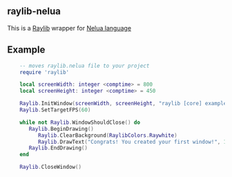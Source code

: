 ## raylib-nelua

This is a [Raylib](https://www.raylib.com/) wrapper for [Nelua language](https://nelua.io/)

## Example

```Lua
    -- moves raylib.nelua file to your project
    require 'raylib'

    local screenWidth: integer <comptime> = 800
    local screenHeight: integer <comptime> = 450

    Raylib.InitWindow(screenWidth, screenHeight, "raylib [core] example - basic window")
    Raylib.SetTargetFPS(60)

    while not Raylib.WindowShouldClose() do
       Raylib.BeginDrawing()
          Raylib.ClearBackground(RaylibColors.Raywhite)
          Raylib.DrawText("Congrats! You created your first window!", 190, 200, 20, RaylibColors.Lightgray)
       Raylib.EndDrawing()
    end

    Raylib.CloseWindow()

```
